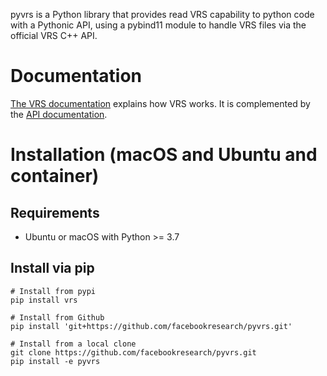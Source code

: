 pyvrs is a Python library that provides read VRS capability to python code with a Pythonic API, using a pybind11 module to handle VRS files via the official VRS C++ API.

# Documentation
[The VRS documentation](https://facebookresearch.github.io/vrs/) explains how
VRS works. It is complemented by the
[API documentation](https://facebookresearch.github.io/vrs/python_api/index.html).

# Installation (macOS and Ubuntu and container)
## Requirements
- Ubuntu or macOS with Python >= 3.7

## Install via pip
```
# Install from pypi
pip install vrs

# Install from Github
pip install 'git+https://github.com/facebookresearch/pyvrs.git'

# Install from a local clone
git clone https://github.com/facebookresearch/pyvrs.git
pip install -e pyvrs
```
